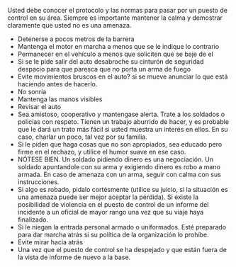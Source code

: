 [Title]: # (En  Puntos de control)
[Order]: # (2)

Usted debe conocer el protocolo y las normas para pasar por un puesto de control en su área. Siempre es importante mantener la calma y demostrar claramente que usted no es una amenaza.

*   Detenerse a pocos metros de la barrera
*   Mantenga el motor en marcha a menos que se le indique lo contrario
*   Permanecer en el vehículo a menos que soliciten que se baje de el
*   Si se le pide salir del auto desabroche su cinturón de seguridad despacio para que paresca que no porta un arma de fuego
*   Evite movimientos bruscos en el auto? si se mueve anunciar lo que está haciendo antes de hacerlo.
*   No sonría
*   Mantenga las manos visibles
*   Revisar el auto
*   Sea amistoso, cooperativo y mantengase alerta. Trate a los soldados o policías con respeto. Tienen un trabajo aburrido de hacer, y es probable que le dará un trato más fácil si usted muestra un interés en ellos. En su caso, charlar un poco, tal vez por su familia.
*   Si le piden que haga cosas que no son apropiados, sea educado pero firme en el rechazo, y utilice el humor suave en ese caso.
*   NÓTESE BIEN. Un soldado pidiendo dinero es una negociación. Un soldado apuntandole con su arma y exigiendo dinero es robo a mano armada. En caso de amenaza con un arma, seguir con calma con sus instrucciones.
*   Si algo es robado, pidalo cortésmente (utilice su juicio, si la situación es una amenaza puede ser mejor aceptar la pérdida). Si existe la posibilidad de violencia en el puesto de control de un informe del incidente a un oficial de mayor rango una vez que su viaje haya finalizado.
*   Si le niegan la entrada personal armado o uniformados. Esté preparado para dar marcha atrás si su política de la organización lo prohíbe.
*   Evite mirar hacia atrás
*   Una vez que el puesto de control se ha despejado y que están fuera de la vista de informe de nuevo a la base.
